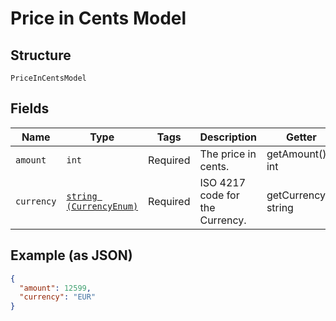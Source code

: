 
# Price in Cents Model

## Structure

`PriceInCentsModel`

## Fields

| Name | Type | Tags | Description | Getter | Setter |
|  --- | --- | --- | --- | --- | --- |
| `amount` | `int` | Required | The price in cents. | getAmount(): int | setAmount(int amount): void |
| `currency` | [`string (CurrencyEnum)`](../../doc/models/currency-enum.md) | Required | ISO 4217 code for the Currency. | getCurrency(): string | setCurrency(string currency): void |

## Example (as JSON)

```json
{
  "amount": 12599,
  "currency": "EUR"
}
```


